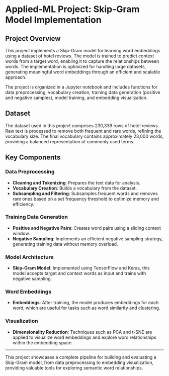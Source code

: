 # Applied-ML Project: Skip-Gram Model Implementation

## Project Overview
This project implements a Skip-Gram model for learning word embeddings using a dataset of hotel reviews. The model is trained to predict context words from a target word, enabling it to capture the relationships between words. The implementation is optimized for handling large datasets, generating meaningful word embeddings through an efficient and scalable approach.

The project is organized in a Jupyter notebook and includes functions for data preprocessing, vocabulary creation, training data generation (positive and negative samples), model training, and embedding visualization.

## Dataset
The dataset used in this project comprises 230,339 rows of hotel reviews. Raw text is processed to remove both frequent and rare words, refining the vocabulary size. The final vocabulary contains approximately 23,000 words, providing a balanced representation of commonly used terms.

## Key Components

### Data Preprocessing
- **Cleaning and Tokenizing**: Prepares the text data for analysis.
- **Vocabulary Creation**: Builds a vocabulary from the dataset.
- **Subsampling and Filtering**: Subsamples frequent words and removes rare ones based on a set frequency threshold to optimize memory and efficiency.

### Training Data Generation
- **Positive and Negative Pairs**: Creates word pairs using a sliding context window.
- **Negative Sampling**: Implements an efficient negative sampling strategy, generating training data without memory overload.

### Model Architecture
- **Skip-Gram Model**: Implemented using TensorFlow and Keras, this model accepts target and context words as input and trains with negative sampling.

### Word Embeddings
- **Embeddings**: After training, the model produces embeddings for each word, which are useful for tasks such as word similarity and clustering.

### Visualization
- **Dimensionality Reduction**: Techniques such as PCA and t-SNE are applied to visualize word embeddings and explore word relationships within the embedding space.

---

This project showcases a complete pipeline for building and evaluating a Skip-Gram model, from data preprocessing to embedding visualization, providing valuable tools for exploring semantic word relationships.
